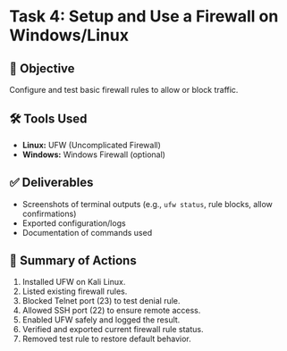 # Task 4: Setup and Use a Firewall on Windows/Linux

## 🎯 Objective
Configure and test basic firewall rules to allow or block traffic.

## 🛠 Tools Used
- **Linux:** UFW (Uncomplicated Firewall)
- **Windows:** Windows Firewall (optional)

## ✅ Deliverables
- Screenshots of terminal outputs (e.g., `ufw status`, rule blocks, allow confirmations)
- Exported configuration/logs
- Documentation of commands used

## 📝 Summary of Actions
1. Installed UFW on Kali Linux.
2. Listed existing firewall rules.
3. Blocked Telnet port (23) to test denial rule.
4. Allowed SSH port (22) to ensure remote access.
5. Enabled UFW safely and logged the result.
6. Verified and exported current firewall rule status.
7. Removed test rule to restore default behavior.
